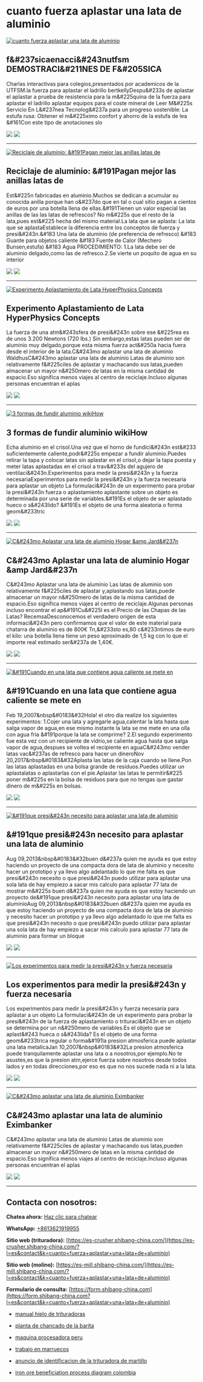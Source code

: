 # cuanto fuerza aplastar una lata de aluminio

<a href="https://swt.shibang-china.com/?l=es&img&k=cuanto+fuerza+aplastar+una+lata+de+aluminio" target="_blank">![cuanto fuerza aplastar una lata de aluminio](http://static.shibang-china.com/all-800x300/1098.jpg)</a>

## f&#237sicaenacci&#243nutfsm DEMOSTRACI&#211NES DE F&#205SICA
Charlas interactivas para colegios,presentados por academicos de la UTFSM.la fuerza para aplastar el ladrillo bertkellyDespu&#233s de aplastar el aplastar a prueba de resistencia para la m&#225quina de la fuerza para aplastar el ladrillo aplastar equipos para el coste mineral de Leer M&#225s Servicio En L&#237nea Tecnolog&#237a para un progreso sostenible: La estufa rusa: Obtener el m&#225ximo confort y ahorro de la estufa de lea &#161Con este tipo de anotaciones slo


<a href="https://whatsapp.shibangsoft.com/WhatsApp.php" target="_blank" title="WhatsApp">![](http://static.shibang-china.com/icon/whatsapp.png)</a> <a href="https://swt.shibang-china.com/?l=es&icon&k=cuanto+fuerza+aplastar+una+lata+de+aluminio" target="_blank">![](http://static.shibang-china.com/icon/chat-es.png)</a>

---

<a href="https://swt.shibang-china.com/?l=es&img&k=cuanto+fuerza+aplastar+una+lata+de+aluminio" target="_blank">![Reciclaje de aluminio: &#191Pagan mejor las anillas latas de](http://static.shibang-china.com/all-800x300/350.jpg)</a>

## Reciclaje de aluminio: &#191Pagan mejor las anillas latas de
Est&#225n fabricadas en aluminio.Muchos se dedican a acumular su conocida anilla porque han o&#237do que en tal o cual sitio pagan a cientos de euros por una botella llena de ellas.&#191Tienen un valor especial las anillas de las las latas de refrescos? No m&#225s que el resto de la lata,pues est&#225 hecha del mismo material.La lata que se aplasta: La lata que se aplastaEstablece la diferencia entre los conceptos de fuerza y presi&#243n.&#183 Una lata de aluminio (de preferencia de refresco) &#183 Guante para objetos caliente &#183 Fuente de Calor (Mechero Bunsen,estufa) &#183 Agua PROCEDIMIENTO: 1.La lata debe ser de aluminio delgado,como las de refresco.2.Se vierte un poquito de agua en su interior


<a href="https://whatsapp.shibangsoft.com/WhatsApp.php" target="_blank" title="WhatsApp">![](http://static.shibang-china.com/icon/whatsapp.png)</a> <a href="https://swt.shibang-china.com/?l=es&icon&k=cuanto+fuerza+aplastar+una+lata+de+aluminio" target="_blank">![](http://static.shibang-china.com/icon/chat-es.png)</a>

---

<a href="https://swt.shibang-china.com/?l=es&img&k=cuanto+fuerza+aplastar+una+lata+de+aluminio" target="_blank">![Experimento Aplastamiento de Lata HyperPhysics Concepts](http://static.shibang-china.com/all-800x300/1501.jpg)</a>

## Experimento Aplastamiento de Lata HyperPhysics Concepts
La fuerza de una atm&#243sfera de presi&#243n sobre ese &#225rea es de unos 3.200 Newtons (720 lbs.) Sin embargo,estas latas pueden ser de aluminio muy delgado,porque esta misma fuerza act&#250a hacia fuera desde el interior de la lata.C&#243mo aplastar una lata de aluminio WaldhusC&#243mo aplastar una lata de aluminio Latas de aluminio son relativamente f&#225ciles de aplastar y machacando sus latas,pueden almacenar un mayor n&#250mero de latas en la misma cantidad de espacio.Eso significa menos viajes al centro de reciclaje.Incluso algunas personas encuentran el aplas


<a href="https://whatsapp.shibangsoft.com/WhatsApp.php" target="_blank" title="WhatsApp">![](http://static.shibang-china.com/icon/whatsapp.png)</a> <a href="https://swt.shibang-china.com/?l=es&icon&k=cuanto+fuerza+aplastar+una+lata+de+aluminio" target="_blank">![](http://static.shibang-china.com/icon/chat-es.png)</a>

---

<a href="https://swt.shibang-china.com/?l=es&img&k=cuanto+fuerza+aplastar+una+lata+de+aluminio" target="_blank">![3 formas de fundir aluminio wikiHow](http://static.shibang-china.com/all-800x300/1123.jpg)</a>

## 3 formas de fundir aluminio wikiHow
Echa aluminio en el crisol.Una vez que el horno de fundici&#243n est&#233 suficientemente caliente,podr&#225s empezar a fundir aluminio.Puedes retirar la tapa y colocar latas sin aplastar en el crisol,o dejar la tapa puesta y meter latas aplastadas en el crisol a trav&#233s del agujero de ventilaci&#243n.Experimentos para medir la presi&#243n y la fuerza necesariaExperimentos para medir la presi&#243n y la fuerza necesaria para aplastar un objeto La formulaci&#243n de un experimento para probar la presi&#243n fuerza o aplastamiento aplastante sobre un objeto es determinada por una serie de variables.&#191Es el objeto de ser aplastado hueco o s&#243lido? &#191Es el objeto de una forma aleatoria o forma geom&#233tric


<a href="https://whatsapp.shibangsoft.com/WhatsApp.php" target="_blank" title="WhatsApp">![](http://static.shibang-china.com/icon/whatsapp.png)</a> <a href="https://swt.shibang-china.com/?l=es&icon&k=cuanto+fuerza+aplastar+una+lata+de+aluminio" target="_blank">![](http://static.shibang-china.com/icon/chat-es.png)</a>

---

<a href="https://swt.shibang-china.com/?l=es&img&k=cuanto+fuerza+aplastar+una+lata+de+aluminio" target="_blank">![C&#243mo Aplastar una lata de aluminio Hogar &amp Jard&#237n](http://static.shibang-china.com/all-800x300/429.jpg)</a>

## C&#243mo Aplastar una lata de aluminio Hogar &amp Jard&#237n
C&#243mo Aplastar una lata de aluminio Las latas de aluminio son relativamente f&#225ciles de aplastar y,aplastando sus latas,puede almacenar un mayor n&#250mero de latas de la misma cantidad de espacio.Eso significa menos viajes al centro de reciclaje.Algunas personas incluso encontrar el ap&#191Cu&#225l es el Precio de las Chapas de las Latas? RecemsaDesconocemos el verdadero origen de esta informaci&#243n pero confirmamos que el valor de este material para chatarra de aluminio es de 800€ Tn,&#233sto es,80 c&#233ntimos de euro el kilo: una botella llena tiene un peso aproximado de 1,5 kg con lo que el importe real estimado ser&#237a de 1,40€.


<a href="https://whatsapp.shibangsoft.com/WhatsApp.php" target="_blank" title="WhatsApp">![](http://static.shibang-china.com/icon/whatsapp.png)</a> <a href="https://swt.shibang-china.com/?l=es&icon&k=cuanto+fuerza+aplastar+una+lata+de+aluminio" target="_blank">![](http://static.shibang-china.com/icon/chat-es.png)</a>

---

<a href="https://swt.shibang-china.com/?l=es&img&k=cuanto+fuerza+aplastar+una+lata+de+aluminio" target="_blank">![&#191Cuando en una lata que contiene agua caliente se mete en](http://static.shibang-china.com/all-800x300/623.jpg)</a>

## &#191Cuando en una lata que contiene agua caliente se mete en
Feb 19,2007&nbsp&#0183&#32Hola! el otro dia realize los siguientes experimentos: 1.Cojer una lata y agregarle agua,calentar la lata hasta que salga vapor de agua,en ese mismo instante la lata se me mete en una olla con agua fria &#191porque la lata se comprime? 2.El segundo experimento fue esta vez con un recipiente de vidrio,se caliente agua hasta que salga vapor de agua,despues se voltea el recipiente en aguaC&#243mo vender latas vac&#237as de refresco para hacer un dineroNov 20,2017&nbsp&#0183&#32Aplasta las latas de la caja cuando se llene.Pon las latas aplastadas en una bolsa grande de residuos.Puedes utilizar un aplastalatas o aplastarlas con el pie.Aplastar las latas te permitir&#225 poner m&#225s en la bolsa de residuos para que no tengas que gastar dinero de m&#225s en bolsas.


<a href="https://whatsapp.shibangsoft.com/WhatsApp.php" target="_blank" title="WhatsApp">![](http://static.shibang-china.com/icon/whatsapp.png)</a> <a href="https://swt.shibang-china.com/?l=es&icon&k=cuanto+fuerza+aplastar+una+lata+de+aluminio" target="_blank">![](http://static.shibang-china.com/icon/chat-es.png)</a>

---

<a href="https://swt.shibang-china.com/?l=es&img&k=cuanto+fuerza+aplastar+una+lata+de+aluminio" target="_blank">![&#191que presi&#243n necesito para aplastar una lata de aluminio](http://static.shibang-china.com/all-800x300/1107.jpg)</a>

## &#191que presi&#243n necesito para aplastar una lata de aluminio
Aug 09,2013&nbsp&#0183&#32buen d&#237a quien me ayuda es que estoy haciendo un proyecto de una compacta dora de lata de aluminio y necesito hacer un prototipo y ya llevo algo adelantado lo que me falta es que presi&#243n necesito o que presi&#243n puedo utilizar para aplastar una sola lata de hay empiezo a sacar mis calculo para aplastar 77 lata de mostrar m&#225s buen d&#237a quien me ayuda es que estoy haciendo un proyecto de&#191que presi&#243n necesito para aplastar una lata de aluminioAug 09,2013&nbsp&#0183&#32buen d&#237a quien me ayuda es que estoy haciendo un proyecto de una compacta dora de lata de aluminio y necesito hacer un prototipo y ya llevo algo adelantado lo que me falta es que presi&#243n necesito o que presi&#243n puedo utilizar para aplastar una sola lata de hay empiezo a sacar mis calculo para aplastar 77 lata de aluminio para formar un bloque


<a href="https://whatsapp.shibangsoft.com/WhatsApp.php" target="_blank" title="WhatsApp">![](http://static.shibang-china.com/icon/whatsapp.png)</a> <a href="https://swt.shibang-china.com/?l=es&icon&k=cuanto+fuerza+aplastar+una+lata+de+aluminio" target="_blank">![](http://static.shibang-china.com/icon/chat-es.png)</a>

---

<a href="https://swt.shibang-china.com/?l=es&img&k=cuanto+fuerza+aplastar+una+lata+de+aluminio" target="_blank">![Los experimentos para medir la presi&#243n y fuerza necesaria](http://static.shibang-china.com/all-800x300/1281.jpg)</a>

## Los experimentos para medir la presi&#243n y fuerza necesaria
Los experimentos para medir la presi&#243n y fuerza necesaria para aplastar a un objeto La formulaci&#243n de un experimento para probar la presi&#243n de la fuerza de aplastamiento o trituraci&#243n en un objeto se determina por un n&#250mero de variables.Es el objeto que se aplast&#243 hueca o s&#243lida? Es el objeto de una forma geom&#233trica regular o forma&#191la presion atmosferica puede aplastar una lata metalicaJan 10,2007&nbsp&#0183&#32La presion atmosferica puede tranquilamente aplastar una lata o a nosotros,por ejemplo.No te asustes,es que la presion atm,ejerce fuerza sobre nosotros desde todos lados y en todas direcciones,por eso es que no nos sucede nada ni a la lata.


<a href="https://whatsapp.shibangsoft.com/WhatsApp.php" target="_blank" title="WhatsApp">![](http://static.shibang-china.com/icon/whatsapp.png)</a> <a href="https://swt.shibang-china.com/?l=es&icon&k=cuanto+fuerza+aplastar+una+lata+de+aluminio" target="_blank">![](http://static.shibang-china.com/icon/chat-es.png)</a>

---

<a href="https://swt.shibang-china.com/?l=es&img&k=cuanto+fuerza+aplastar+una+lata+de+aluminio" target="_blank">![C&#243mo aplastar una lata de aluminio Eximbanker](http://static.shibang-china.com/all-800x300/621.jpg)</a>

## C&#243mo aplastar una lata de aluminio Eximbanker
C&#243mo aplastar una lata de aluminio Latas de aluminio son relativamente f&#225ciles de aplastar y machacando sus latas,pueden almacenar un mayor n&#250mero de latas en la misma cantidad de espacio.Eso significa menos viajes al centro de reciclaje.Incluso algunas personas encuentran el aplas

<a href="https://whatsapp.shibangsoft.com/WhatsApp.php" target="_blank" title="WhatsApp">![](http://static.shibang-china.com/icon/whatsapp.png)</a> <a href="https://swt.shibang-china.com/?l=es&icon&k=cuanto+fuerza+aplastar+una+lata+de+aluminio" target="_blank">![](http://static.shibang-china.com/icon/chat-es.png)</a>

---
## Contacta con nosotros:

**Chatea ahora:** [Haz clic para chatear](https://swt.shibang-china.com?l=es&contact&k=cuanto+fuerza+aplastar+una+lata+de+aluminio)

**WhatsApp:**  [+8613621919955](https://whatsapp.shibangsoft.com/WhatsApp.php)

**Sitio web (trituradora):** [https://es-crusher.shibang-china.com/](https://es-crusher.shibang-china.com/?l=es&contact&k=cuanto+fuerza+aplastar+una+lata+de+aluminio)

**Sitio web (molino):** [https://es-mill.shibang-china.com/](https://es-mill.shibang-china.com/?l=es&contact&k=cuanto+fuerza+aplastar+una+lata+de+aluminio)

**Formulario de consulta:** [https://form.shibang-china.com](https://form.shibang-china.com?l=es&contact&k=cuanto+fuerza+aplastar+una+lata+de+aluminio)

* [manual hielo de trituradoras](../78/manual%20hielo%20de%20trituradoras.md)

* [planta de chancado de la barita](../80/planta%20de%20chancado%20de%20la%20barita.md)

* [maquina procesadora peru](../74/maquina%20procesadora%20peru.md)

* [trabajo en marruecos](../78/trabajo%20en%20marruecos.md)

* [anuncio de identificacion de la trituradora de martillo](../80/anuncio%20de%20identificacion%20de%20la%20trituradora%20de%20martillo.md)

* [iron ore beneficiation process diagram colombia](../78/iron%20ore%20beneficiation%20process%20diagram%20colombia.md)